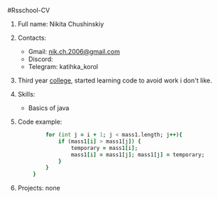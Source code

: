 #Rsschool-CV
   1. Full name: Nikita Chushinskiy

   2. Contacts:
       * Gmail: nik.ch.2006@gmail.com
       * Discord: 
       * Telegram: katihka_korol
   3. Third year [college](http://www.college-ripo.by/), started learning code to avoid work i don't like.
   4. Skills:
      * Basics of java

   5. Code example:

```for (int i = 0; i < mass1.length; i++) {
            for (int j = i + 1; j < mass1.length; j++){
                if (mass1[i] > mass1[j]) {
                    temporary = mass1[i];
                    mass1[i] = mass1[j]; mass1[j] = temporary;
                }
            }
        }   
```

   6. Projects: none